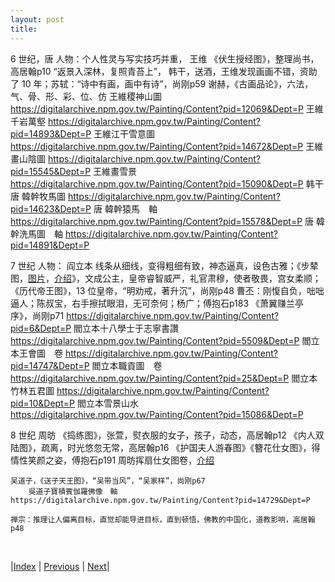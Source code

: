```yaml
---
layout: post
title: 
---
```


6 世纪，唐
    人物：个人性灵与写实技巧并重，
    王维
        《伏生授经图》，整理尚书，高居翰p10
        “返景入深林，复照青苔上”，
        韩干，送酒，王维发现画画不错，资助了 10 年；苏轼：“诗中有画，画中有诗”，尚刚p59
        谢赫，《古画品论》，六法，气、骨、形、彩、位、仿
        王維稷神山圖    https://digitalarchive.npm.gov.tw/Painting/Content?pid=12069&Dept=P
        王維千岩萬壑   https://digitalarchive.npm.gov.tw/Painting/Content?pid=14893&Dept=P
        王維江干雪意圖 https://digitalarchive.npm.gov.tw/Painting/Content?pid=14672&Dept=P
        王維畫山陰圖 https://digitalarchive.npm.gov.tw/Painting/Content?pid=15545&Dept=P
        王維畫雪景 https://digitalarchive.npm.gov.tw/Painting/Content?pid=15090&Dept=P
    韩干
        唐 韓幹牧馬圖 https://digitalarchive.npm.gov.tw/Painting/Content?pid=14623&Dept=P
        唐 韓幹猿馬　軸 https://digitalarchive.npm.gov.tw/Painting/Content?pid=15578&Dept=P
        唐 韓幹洗馬圖　軸 https://digitalarchive.npm.gov.tw/Painting/Content?pid=14891&Dept=P

7 世纪
    人物：
    阎立本
        线条从细线，变得粗细有致，神态逼真，设色古雅；《步辇图，[图片](https://www.dpm.org.cn/bigimg/644/0)，[介绍](https://www.dpm.org.cn/collection/paint/234620)》，文成公主，皇帝睿智威严，礼官肃穆，使者敬畏，宫女柔顺；
        《历代帝王图》，13 位皇帝，“明劝戒，著升沉”，尚刚p48
        曹丕：刚愎自负，咄咄逼人；陈叔宝，右手擦拭眼泪，无可奈何；杨广；傅抱石p183
        《萧翼赚兰亭序》，尚刚p71   https://digitalarchive.npm.gov.tw/Painting/Content?pid=6&Dept=P
        閻立本十八學士于志寧書讚　https://digitalarchive.npm.gov.tw/Painting/Content?pid=5509&Dept=P
        閻立本王會圖　卷    https://digitalarchive.npm.gov.tw/Painting/Content?pid=14747&Dept=P
        閻立本職貢圖　卷    https://digitalarchive.npm.gov.tw/Painting/Content?pid=25&Dept=P
        閻立本竹林五君圖 https://digitalarchive.npm.gov.tw/Painting/Content?pid=10&Dept=P
        閻立本雪景山水  https://digitalarchive.npm.gov.tw/Painting/Content?pid=15086&Dept=P

8 世纪
    周昉
        《捣练图》，张萱，熨衣服的女子，孩子，动态，高居翰p12
        《内人双陆图》，疏离，时光悠忽无常，高居翰p16
        《护国夫人游春图》《簪花仕女图》，得情性笑颜之姿，傅抱石p191
        周昉挥扇仕女图卷，[介绍](https://www.dpm.org.cn/collection/paint/228711)

    吴道子，《送子天王图》，“吴带当风”，“吴家样”，尚刚p67
        吳道子寶積賓伽羅佛像　軸 https://digitalarchive.npm.gov.tw/Painting/Content?pid=14729&Dept=P

    禅宗：推理让人偏离目标，直觉却能导进目标，直到顿悟，佛教的中国化，道教影响，高居翰p48

<br/>

|[Index](./) | [Previous]() | [Next]()|
